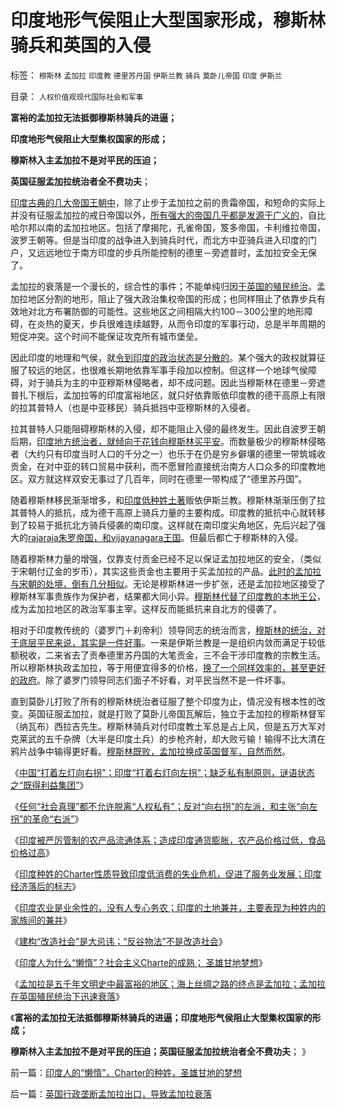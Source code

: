 # 印度地形气侯阻止大型国家形成，穆斯林骑兵和英国的入侵

标签： `穆斯林` `孟加拉` `印度教` `德里苏丹国` `伊斯兰教` `骑兵` `莫卧儿帝国` `印度` `伊斯兰` 

目录： `人权价值观现代国际社会和军事`

**富裕的孟加拉无法抵御穆斯林骑兵的进逼；**

**印度地形气侯阻止大型集权国家的形成；**

**穆斯林入主孟加拉不是对平民的压迫；**

**英国征服孟加拉统治者全不费功夫**；

[印度古典的几大帝国王朝中](../../../2008/12/15/印度，没有理解圣雄甘地的胸怀.md)，除了止步于孟加拉之前的贵霜帝国，和短命的实际上并没有征服孟加拉的戒日帝国以外，[所有强大的帝国几乎都是发源于广义的](../../../2008/12/23/印度信仰，沉重的精神负担.md)，自比哈尔邦以南的孟加拉地区。包括了摩揭陀，孔雀帝国，笈多帝国，卡利维拉帝国，波罗王朝等。但是当印度的战争进入到骑兵时代，而北方中亚骑兵进入印度的门户，又远远地位于南方印度的步兵所能控制的德里－旁遮普时，孟加拉安全无保了。

孟加拉的衰落是一个漫长的，综合性的事件；不能单纯归因[于英国的殖民统治](../../../2008/12/18/英国征服印度是法治商业经济行为的成功.md)。孟加拉地区分割的地形，阻止了强大政治集权帝国的形成；也同样阻止了依靠步兵有效地对北方布署防御的可能性。这些地区之间相隔大约100－300公里的地形障碍，在炎热的夏天，步兵很难连续越野，从而令印度的军事行动，总是半年周期的短促冲突。这个时间不能保证攻克所有城市堡垒。

因此印度的地理和气侯，就[令到印度的政治状态是分散的](../../../2008/12/14/印度的社会价值观不为统一服务.md)。某个强大的政权就算征服了较远的地区，也很难长期地依靠军事手段加以控制。但这样一个地球气侯障碍，对于骑兵为主的中亚穆斯林侵略者，却不成问题。因此当穆斯林在德里－旁遮普扎下根后，孟加拉等的印度富裕地区，就只好依靠贩依印度教的德干高原上有限的拉其普特人（也是中亚移民）骑兵抵挡中亚穆斯林的入侵者。

拉其普特人只能阻碍穆斯林的入侵，却不能阻止入侵的最终发生。因此自波罗王朝后期，[印度地方统治者，就倾向于花钱向穆斯林买平安](../../../2010/12/3/蛮族除了“造反抢劫”别无出路，蛮族中不乏文明行为.md)。而数量极少的穆斯林侵略者（大约只有印度当时人口的千分之一）也乐于在仍是穷乡僻壤的德里一带筑城收贡金，在对中亚的转口贸易中获利，而不愿冒险直接统治南方人口众多的印度教地区。双方就这样双安无事过了几百年，同时在德里一带构成了“德里苏丹国”。

随着穆斯林移民渐渐增多，和[印度低种姓土著](../../../2008/12/16/种姓传统阻碍印度成为真正的民主国家.md)贩依伊斯兰教。穆斯林渐渐压倒了拉其普特人的抵抗，成为德干高原上骑兵力量的主要构成。印度教的抵抗中心就转移到了较易于抵抗北方骑兵侵袭的南印度。这样就在南印度尖角地区，先后兴起了强大的[rajaraja朱罗帝国，和vijayanagara王国](../../../2008/12/23/印度信仰，沉重的精神负担.md)。但最后都亡于穆斯林的入侵。

随着穆斯林力量的增强，仅靠支付贡金已经不足以保证孟加拉地区的安全，（类似于宋朝付辽金的岁币），其实这些贡金也主要用于买孟加拉的产品。[此时的孟加拉与宋朝的处境，倒有几分相似](../../../2010/12/16/金朝与宋朝经济发展水平大致相当.md)。无论是穆斯林进一步扩张，还是孟加拉地区接受了穆斯林军事贵族作为保护者，结果都大同小异。[穆斯林代替了印度教的本地王公](../../../2010/12/15/北魏汉化速亡；金辽满清拒绝汉化反而长寿？.md)，成为孟加拉地区的政治军事主宰。这样反而能抵抗来自北方的侵袭了。

相对于印度教传统的（婆罗门＋刹帝利）领导同志的统治而言，[穆斯林的统治，对于底层平民来说，其实是一件好事](../../../2008/12/25/中印社会宗教的信仰，和邪教的负担.md)。一来是伊斯兰教是一是组织内敛而满足于较低额税收，二来省去了贡奉德里苏丹国的大笔贡金，三不会干涉印度教的宗教生活。所以穆斯林执政孟加拉，等于用便宜得多的价格，[换了一个同样效率的，甚至更好的政府](../../../2010/12/11/将帝国兴亡视同国民利益的传统误区.md)。除了婆罗门领导同志们面子不好看，对平民当然不是一件坏事。

直到莫卧儿打败了所有的穆斯林统治者征服了整个印度为止，情况没有根本性的改变。英国征服孟加拉，就是打败了莫卧儿帝国瓦解后，独立于孟加拉的穆斯林督军（纳瓦布）西拉吉先生。穆斯林骑兵对付印度教土军总是占上风，但是五万大军对克莱武的五千杂牌（大半是印度土兵）的步枪齐射，却大败亏输！输得不比大清在鸦片战争中输得更好看。[穆斯林既败，孟加拉换成英国督军，自然而然](../../../2008/12/17/英国征服印度是印度历史的进步.md)。

《[中国“打着左灯向右拐”；印度“打着右灯向左拐”；缺乏私有制原则，谜语状态之“既得利益集团”](../../../2012/1/18/中国“打着左灯向右拐”；印度“打着右灯向左拐”.md)》

《[任何“社会真理”都不允许脱离“人权私有”；反对“向右拐”的左派，和主张“向左拐”的革命“右派”](../../../2012/1/18/解除对小盘股的歧视性打压，A股牛市将不惧IPO.md)》

《[印度被严厉管制的农产品流通体系；造成印度通货膨胀，农产品价格过低，食品价格过高](../../../2012/1/19/印度农民的菜篮子悲剧形成机理.md)》

《[印度种姓的Charter性质导致印度低消费的失业危机，促进了服务业发展；印度经济落后的标志](../../../2012/1/19/印度种姓的“合理性”和“超前发展”的服务业.md)》

《[印度农业是业余性的，没有人专心务农；印度的土地兼并，主要表现为种姓内的家族间的兼并](../../../2012/1/19/印度凯恩斯主义下的土地兼并，业余性质的农业.md)》

《[建构“改造社会”是大忌讳；“反谷物法”不是改造社会](../../../2012/1/19/建构社会是大忌讳；“反谷物法”不是革命.md)》

《[印度人为什么“懒惰”？社会主义Charte的成熟； 圣雄甘地梦想](../../../2012/1/20/印度人的“懒惰”，Charter的种姓，圣雄甘地的梦想.md)》

《[孟加拉是五千年文明史中最富裕的地区；海上丝绸之路的终点是孟加拉；孟加拉在英国殖民统治下迅速衰落](../../../2012/1/15/孟加拉是世界富裕总冠军，海上丝绸之路的终点.md)》

《**富裕的孟加拉无法抵御穆斯林骑兵的进逼；印度地形气侯阻止大型集权国家的形成；**

**穆斯林入主孟加拉不是对平民的压迫；英国征服孟加拉统治者全不费功夫**； 》

前一篇：[印度人的“懒惰”，Charter的种姓，圣雄甘地的梦想](../../../2012/1/20/印度人的“懒惰”，Charter的种姓，圣雄甘地的梦想.md)

后一篇：[英国行政垄断孟加拉出口，导致孟加拉衰落](../../../2012/1/20/英国行政垄断孟加拉出口，导致孟加拉衰落.md)